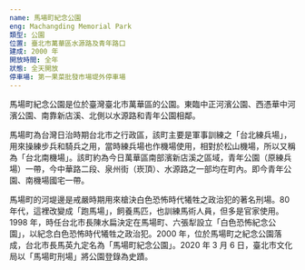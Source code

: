 ```yaml
---
name: 馬場町紀念公園
eng: Machangding Memorial Park
類型: 公園
位置: 臺北市萬華區水源路及青年路口
建成: 2000 年
開放時間: 全年
狀態: 全天開放
停車場: 第一果菜批發市場堤外停車場
---
```


馬場町紀念公園是位於臺灣臺北市萬華區的公園。東臨中正河濱公園、西憑華中河濱公園、南靠新店溪、北側以水源路和青年公園相鄰。

馬場町為台灣日治時期台北市之行政區，該町主要是軍事訓練之「台北練兵場」，用來操練步兵和騎兵之用，當時練兵場也作機場使用，相對於松山機場，所以又稱為「台北南機場」。該町約為今日萬華區南部濱新店溪之區域，青年公園（原練兵場）一帶，今中華路二段、泉州街（崁頂）、水源路之一部均在町內。即今青年公園、南機場國宅一帶。

馬場町的河堤邊是戒嚴時期用來槍決白色恐怖時代犧牲之政治犯的著名刑場。80 年代，這裡改變成「跑馬場」，飼養馬匹，也訓練馬術人員，但多是官家使用。1998 年，時任台北市長陳水扁決定在馬場町、六張犁設立「白色恐怖紀念公園」，以紀念白色恐怖時代犧牲之政治犯。2000 年，位於馬場町之紀念公園落成，台北市長馬英九定名為「馬場町紀念公園」。2020 年 3 月 6 日，臺北市文化局以「馬場町刑場」將公園登錄為史蹟。
